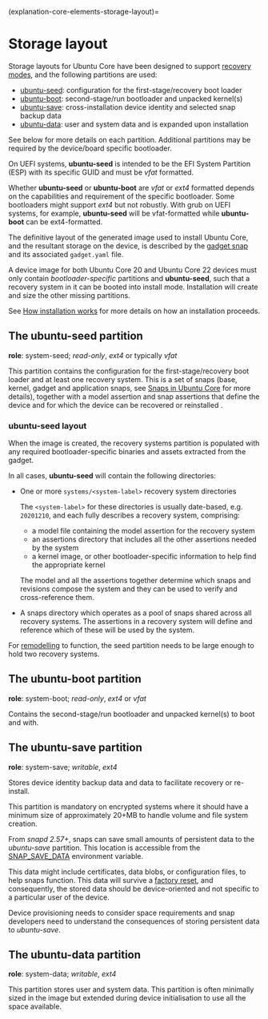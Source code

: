 (explanation-core-elements-storage-layout)=
# Storage layout

Storage layouts for Ubuntu Core have been designed to support [recovery modes](/how-to-guides/manage-ubuntu-core/use-a-recovery-mode), and the following partitions are used:

- [ubuntu-seed](#the-ubuntu-seed-partition): configuration for the first-stage/recovery boot loader
- [ubuntu-boot](#the-ubuntu-boot-partition): second-stage/run bootloader and unpacked kernel(s)
- [ubuntu-save](#the-ubuntu-save-partition): cross-installation device identity and selected snap backup data
- [ubuntu-data](#the-ubuntu-data-partition): user and system data and is expanded upon installation

See below for more details on each partition. Additional partitions may be required by the device/board specific bootloader.

On UEFI systems, **ubuntu-seed** is intended to be the EFI System Partition (ESP) with its specific GUID and must be _vfat_ formatted. 

Whether **ubuntu-seed** or **ubuntu-boot** are _vfat_ or _ext4_ formatted depends on the capabilities and requirement of the specific bootloader. Some bootloaders might support _ext4_ but not robustly. With grub on UEFI systems, for example,  **ubuntu-seed** will be vfat-formatted while **ubuntu-boot** can be ext4-formatted.

The definitive layout of the generated image used to install Ubuntu Core, and the resultant storage on the device, is described by the [gadget snap](https://snapcraft.io/docs/gadget-snap) and its associated `gadget.yaml` file.

A device image for both Ubuntu Core 20 and Ubuntu Core 22 devices must only contain _bootloader-specific_ partitions and **ubuntu-seed**,  such that a recovery system in it can be booted into install mode.  Installation will create and size the other missing partitions.

See [How installation works](/explanation/how-installation-works) for more details on how an installation proceeds.
## The ubuntu-seed partition

**role**: system-seed; *read-only*, *ext4* or typically *vfat*

This partition contains the configuration for the first-stage/recovery boot loader and at least one recovery system. This is a set of snaps (base, kernel, gadget and application snaps, see [Snaps in Ubuntu Core](/explanation/core-elements/snaps-in-ubuntu-core) for more details), together with a model assertion and snap assertions that define the device and for which the device can be recovered or reinstalled .

### ubuntu-seed layout

When the image is created, the recovery systems partition is populated with any required bootloader-specific binaries and assets extracted from the gadget. 

In all cases, **ubuntu-seed**  will contain the following directories:

-   One or more `systems/<system-label>` recovery system directories
   
    The `<system-label>` for these directories is usually date-based, e.g. `20201210`, and each fully describes a recovery system, comprising:
    - a model file containing the model assertion for the recovery system
    - an assertions directory that includes all the other assertions needed by the system
    - a kernel image, or other bootloader-specific information to help find the appropriate kernel
    
    The model and all the assertions together determine which snaps and revisions compose the system and they can be used to verify and cross-reference them. 

-   A snaps directory which operates as a pool of snaps shared across all recovery systems. The assertions in a recovery system will define and reference which of these will be used by the system.

For [remodelling](/explanation/remodelling) to function, the seed partition needs to be large enough to hold two recovery systems.

## The ubuntu-boot partition

**role**: system-boot; *read-only*, *ext4* or *vfat*

Contains the second-stage/run bootloader and unpacked kernel(s) to boot and with.

## The ubuntu-save partition

**role**: system-save; *writable*, *ext4*

Stores device identity backup data and data to facilitate recovery or re-install.

This partition is mandatory on encrypted systems where it should have a minimum size of approximately 20+MB to handle volume and file system creation.  

From _snapd 2.57+_, snaps can save small amounts of persistent data to the _ubuntu-save_ partition. This location is accessible from the [SNAP_SAVE_DATA](https://snapcraft.io/docs/environment-variables#heading--snap-save-data) environment variable.

This data might include certificates, data blobs, or configuration files, to help snaps function. This data will survive a [factory reset](/explanation/recovery-modes.md#factory-reset), and consequently, the stored data should be device-oriented and not specific to a particular user of the device.

Device provisioning needs to consider space requirements and snap developers need to understand the consequences of storing persistent data to _ubuntu-save_.

## The ubuntu-data partition

**role**: system-data; *writable*, *ext4*

This partition stores user and system data. This partition is often minimally sized in the image but extended during device initialisation to use all the space available.

